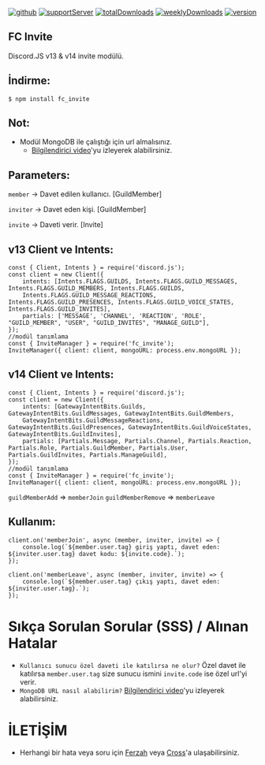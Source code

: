 [![github](https://img.shields.io/badge/Github%20-1d202b.svg?&style=for-the-badge&logo=github&logoColor=white)](https://github.com/FERZAH/fc_invite)
[![supportServer](https://img.shields.io/badge/Discord%20-7289DA.svg?&style=for-the-badge&logo=discord&logoColor=white)](https://discord.gg/1972)
[![totalDownloads](https://img.shields.io/npm/dt/fc_invite?color=CC3534&logo=npm&style=for-the-badge)](http://npmjs.com/fc_invite)
[![weeklyDownloads](https://img.shields.io/npm/dw/fc_invite?color=CC3534&logo=npm&style=for-the-badge)](http://npmjs.com/fc_invite)
[![version](https://img.shields.io/npm/v/fc_invite?color=red&label=Version&logo=npm&style=for-the-badge)](http://npmjs.com/fc_invite)

## FC Invite

Discord.JS v13 & v14 invite modülü.

## İndirme:

    $ npm install fc_invite

## Not:
* Modül MongoDB ile çalıştığı için url almalısınız.
    - [Bilgilendirici video](https://www.youtube.com/watch?v=VKRIz9s9V70)'yu izleyerek alabilirsiniz.

## Parameters:

`member` -> Davet edilen kullanıcı. [GuildMember]

`inviter` -> Davet eden kişi. [GuildMember]

`invite` -> Daveti verir. [Invite]

## v13 Client ve Intents:
<pre><code>const { Client, Intents } = require('discord.js');
const client = new Client({
    intents: [Intents.FLAGS.GUILDS, Intents.FLAGS.GUILD_MESSAGES, Intents.FLAGS.GUILD_MEMBERS, Intents.FLAGS.GUILDS,
    Intents.FLAGS.GUILD_MESSAGE_REACTIONS, Intents.FLAGS.GUILD_PRESENCES, Intents.FLAGS.GUILD_VOICE_STATES, Intents.FLAGS.GUILD_INVITES],
    partials: ['MESSAGE', 'CHANNEL', 'REACTION', 'ROLE', "GUILD_MEMBER", "USER", "GUILD_INVITES", "MANAGE_GUILD"],
});
//modül tanımlama
const { InviteManager } = require('fc_invite');
InviteManager({ client: client, mongoURL: process.env.mongoURL });</pre></code>

## v14 Client ve Intents:
<pre><code>const { Client, Intents } = require('discord.js');
const client = new Client({
    intents: [GatewayIntentBits.Guilds, GatewayIntentBits.GuildMessages, GatewayIntentBits.GuildMembers,
    GatewayIntentBits.GuildMessageReactions, GatewayIntentBits.GuildPresences, GatewayIntentBits.GuildVoiceStates, GatewayIntentBits.GuildInvites],
    partials: [Partials.Message, Partials.Channel, Partials.Reaction, Partials.Role, Partials.GuildMember, Partials.User, Partials.GuildInvites, Partials.ManageGuild],
});
//modül tanımlama
const { InviteManager } = require('fc_invite');
InviteManager({ client: client, mongoURL: process.env.mongoURL });</pre></code>

`guildMemberAdd` => `memberJoin`
`guildMemberRemove` => `memberLeave`

## Kullanım:
<pre><code>client.on('memberJoin', async (member, inviter, invite) => {
    console.log(`${member.user.tag} giriş yaptı, davet eden: ${inviter.user.tag} davet kodu: ${invite.code}.`);
});

client.on('memberLeave', async (member, inviter, invite) => {
    console.log(`${member.user.tag} çıkış yaptı, davet eden: ${inviter.user.tag}.`);
});</pre></code>

# Sıkça Sorulan Sorular (SSS) / Alınan Hatalar
* `Kullanıcı sunucu özel daveti ile katılırsa ne olur?` Özel davet ile katılırsa `member.user.tag` size sunucu ismini `invite.code` ise özel url'yi verir.
* `MongoDB URL nasıl alabilirim?` [Bilgilendirici video](https://www.youtube.com/watch?v=VKRIz9s9V70)'yu izleyerek alabilirsiniz.

# İLETİŞİM
* Herhangi bir hata veya soru için [Ferzah](https://discord.com/users/564900904713846785) veya [Cross](https://discord.com/users/641256228101554188)'a ulaşabilirsiniz.
